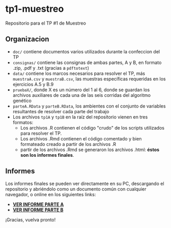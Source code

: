 # tp1-muestreo
Repositorio para el TP #1 de Muestreo

## Organizacion
* `doc/` contiene documentos varios utilizados durante la confeccion del TP
* `consignas/` contiene las consignas de ambas partes, A y B, en formato .zip, .pdf y .txt (gracias a `pdftotext`)
* `data/` contiene los marcos necesarios para resolver el TP, más `muestraA.csv` y `muestraB.csv`, las muestras específicas requeridas en los ejercicios A.5 y B.9
* `pruebaX/`, donde X es un número del 1 al 6, donde se guardan los archivos auxiliares de cada una de las seis corridas del algoritmo genético
* `parteA.RData` y `parteB.RData`, los ambientes con el conjunto de variables resultantes de resolver cada parte del trabajo
* Los archivos `tp1A` y `tp1B` en la raíz del reṕositorio vienen en tres formatos:
  * Los archivos .R contienen el código "crudo" de los scripts utilizados para resolver el TP.
  * Los archivos .Rmd contienen el código comentado y bien formateado creado a partir de los archivos .R
  *  partir de los archivos .Rmd se generaron los archivos .html: **éstos son los informes finales**.
  
  
## Informes
Los informes finales se pueden ver directamente en su PC, descargando el repositorio y abriéndolo como un documento común con cualquier navegador, o online en los siguientes links:

* [**VER INFORME PARTE A**](http://htmlpreview.github.io/?https://github.com/capitantoto/tp1-muestreo/blob/master/tp1A.html)
* [**VER INFORME PARTE B**](http://htmlpreview.github.io/?https://github.com/capitantoto/tp1-muestreo/blob/master/tp1B.html)

¡Gracias, vuelva pronto!
